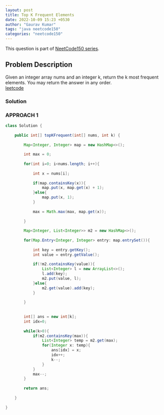 ```yaml
---
layout: post
title: Top K Frequent Elements
date: 2022-10-09 15:23 +0530
author: "Gaurav Kumar"
tags: "java neetcode150"
categories: "neetcode150"
---
```


This question is part of [NeetCode150 series](https://neetcode.io/practice).  

## Problem Description

Given an integer array nums and an integer k, return the k most frequent elements. You may return the answer in any order.  
[leetcode](https://leetcode.com/problems/top-k-frequent-elements/)

### Solution

### APPROACH 1

```java
class Solution {
    
    public int[] topKFrequent(int[] nums, int k) {
        
        Map<Integer, Integer> map = new HashMap<>();
        
        int max = 0;
        
        for(int i=0; i<nums.length; i++){
            
            int x = nums[i];
            
            if(map.containsKey(x)){
                map.put(x, map.get(x) + 1);
            }else{
                map.put(x, 1);
            }
            
            max = Math.max(max, map.get(x));
            
        }
        
        Map<Integer, List<Integer>> m2 = new HashMap<>();
        
        for(Map.Entry<Integer, Integer> entry: map.entrySet()){
            
            int key = entry.getKey();
            int value = entry.getValue();
            
            if(!m2.containsKey(value)){
                List<Integer> l = new ArrayList<>();
                l.add(key);
                m2.put(value, l);
            }else{
                m2.get(value).add(key);
            }
            
        }
        
        
        int[] ans = new int[k];
        int idx=0;
        
        while(k>0){
            if(m2.containsKey(max)){
                List<Integer> temp = m2.get(max);
                for(Integer x: temp){
                    ans[idx] = x;
                    idx++;
                    k--;
                }
            }
            max--;
        }
        
        return ans;
        
    }
    
}
```
